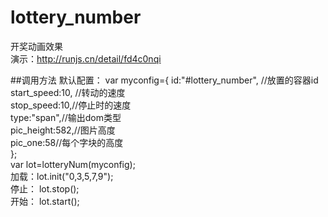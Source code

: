 # lottery_number
开奖动画效果<br>
演示：http://runjs.cn/detail/fd4c0nqi

##调用方法
默认配置：
 var myconfig={
            id:"#lottery_number", //放置的容器id<br>
            start_speed:10, //转动的速度<br>
            stop_speed:10,//停止时的速度<br>
            type:"span",//输出dom类型<br>
            pic_height:582,//图片高度<br>
            pic_one:58//每个字块的高度<br>
        };<br>
     var lot=lotteryNum(myconfig);<br>
      加载：lot.init("0,3,5,7,9");<br>
      停止： lot.stop();<br>
      开始： lot.start();<br>
  


